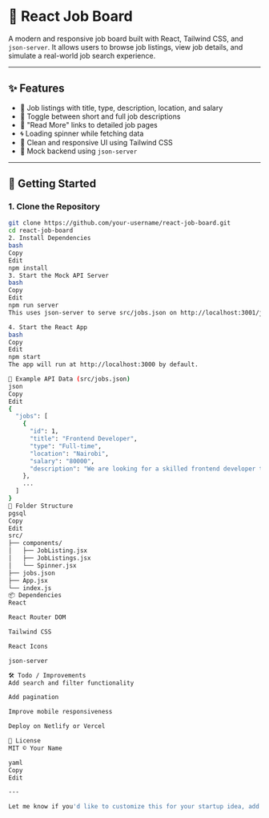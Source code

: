 # 💼 React Job Board

A modern and responsive job board built with React, Tailwind CSS, and `json-server`. It allows users to browse job listings, view job details, and simulate a real-world job search experience.

---

## ✨ Features

- 📃 Job listings with title, type, description, location, and salary
- 🔄 Toggle between short and full job descriptions
- 🔗 "Read More" links to detailed job pages
- 🌀 Loading spinner while fetching data
- 🎨 Clean and responsive UI using Tailwind CSS
- 📡 Mock backend using `json-server`

---

## 🚀 Getting Started

### 1. Clone the Repository

```bash
git clone https://github.com/your-username/react-job-board.git
cd react-job-board
2. Install Dependencies
bash
Copy
Edit
npm install
3. Start the Mock API Server
bash
Copy
Edit
npm run server
This uses json-server to serve src/jobs.json on http://localhost:3001/jobs.

4. Start the React App
bash
Copy
Edit
npm start
The app will run at http://localhost:3000 by default.

🧪 Example API Data (src/jobs.json)
json
Copy
Edit
{
  "jobs": [
    {
      "id": 1,
      "title": "Frontend Developer",
      "type": "Full-time",
      "location": "Nairobi",
      "salary": "80000",
      "description": "We are looking for a skilled frontend developer to join our team..."
    },
    ...
  ]
}
📁 Folder Structure
pgsql
Copy
Edit
src/
├── components/
│   ├── JobListing.jsx
│   ├── JobListings.jsx
│   └── Spinner.jsx
├── jobs.json
├── App.jsx
└── index.js
📦 Dependencies
React

React Router DOM

Tailwind CSS

React Icons

json-server

🛠️ Todo / Improvements
Add search and filter functionality

Add pagination

Improve mobile responsiveness

Deploy on Netlify or Vercel

📄 License
MIT © Your Name

yaml
Copy
Edit

---

Let me know if you'd like to customize this for your startup idea, add deployment steps (Netlify, Vercel), or include screenshots/badges!








